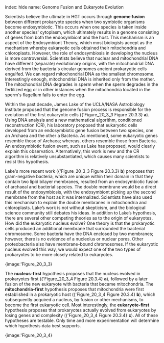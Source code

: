 index: hide
name: Genome Fusion and Eukaryote Evolution

Scientists believe the ultimate in HGT occurs through  **genome fusion** between different prokaryote species when two symbiotic organisms become endosymbiotic. This occurs when one species is taken inside another species' cytoplasm, which ultimately results in a genome consisting of genes from both the endosymbiont and the host. This mechanism is an aspect of the Endosymbiont Theory, which most biologists accept as the mechanism whereby eukaryotic cells obtained their mitochondria and chloroplasts. However, the role of endosymbiosis in developing the nucleus is more controversial. Scientists believe that nuclear and mitochondrial DNA have different (separate) evolutionary origins, with the mitochondrial DNA derived from the bacteria's circular genomes ancient prokaryotic cells engulfed. We can regard mitochondrial DNA as the smallest chromosome. Interestingly enough, mitochondrial DNA is inherited only from the mother. The mitochondrial DNA degrades in sperm when the sperm degrades in the fertilized egg or in other instances when the mitochondria located in the sperm's flagellum fails to enter the egg.

Within the past decade, James Lake of the UCLA/NASA Astrobiology Institute proposed that the genome fusion process is responsible for the evolution of the first eukaryotic cells ({'Figure_20_3_3 Figure 20.3.3} **a**). Using DNA analysis and a new mathematical algorithm, conditioned reconstruction (CR), his laboratory proposed that eukaryotic cells developed from an endosymbiotic gene fusion between two species, one an Archaea and the other a Bacteria. As mentioned, some eukaryotic genes resemble those of Archaea; whereas, others resemble those from Bacteria. An endosymbiotic fusion event, such as Lake has proposed, would clearly explain this observation. Alternatively, this work is new and the CR algorithm is relatively unsubstantiated, which causes many scientists to resist this hypothesis.

Lake's more recent work ({'Figure_20_3_3 Figure 20.3.3} **b**) proposes that gram-negative bacteria, which are unique within their domain in that they contain two lipid bilayer membranes, resulted from an endosymbiotic fusion of archaeal and bacterial species. The double membrane would be a direct result of the endosymbiosis, with the endosymbiont picking up the second membrane from the host as it was internalized. Scientists have also used this mechanism to explain the double membranes in mitochondria and chloroplasts. Lake’s work is not without skepticism, and the biological science community still debates his ideas. In addition to Lake’s hypothesis, there are several other competing theories as to the origin of eukaryotes. How did the eukaryotic nucleus evolve? One theory is that the prokaryotic cells produced an additional membrane that surrounded the bacterial chromosome. Some bacteria have the DNA enclosed by two membranes; however, there is no evidence of a nucleolus or nuclear pores. Other proteobacteria also have membrane-bound chromosomes. If the eukaryotic nucleus evolved this way, we would expect one of the two types of prokaryotes to be more closely related to eukaryotes.


{image:'Figure_20_3_3}
        

The  **nucleus-first** hypothesis proposes that the nucleus evolved in prokaryotes first ({'Figure_20_3_4 Figure 20.3.4} **a**), followed by a later fusion of the new eukaryote with bacteria that became mitochondria. The  **mitochondria-first** hypothesis proposes that mitochondria were first established in a prokaryotic host ({'Figure_20_3_4 Figure 20.3.4} **b**), which subsequently acquired a nucleus, by fusion or other mechanisms, to become the first eukaryotic cell. Most interestingly, the  **eukaryote-first** hypothesis proposes that prokaryotes actually evolved from eukaryotes by losing genes and complexity ({'Figure_20_3_4 Figure 20.3.4} **c**). All of these hypotheses are testable. Only time and more experimentation will determine which hypothesis data best supports.


{image:'Figure_20_3_4}
        
